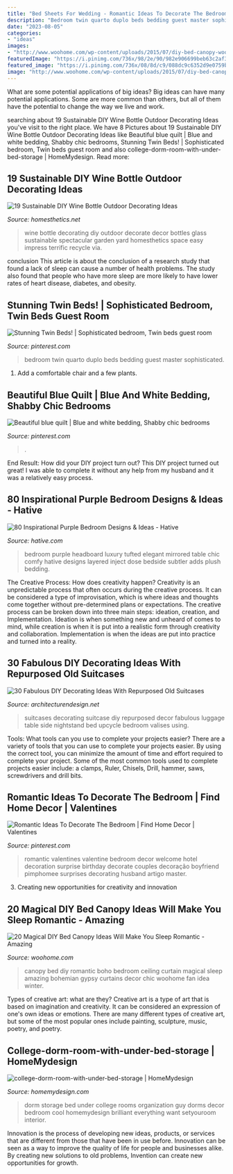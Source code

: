 ```yaml
---
title: "Bed Sheets For Wedding - Romantic Ideas To Decorate The Bedroom"
description: "Bedroom twin quarto duplo beds bedding guest master sophisticated"
date: "2023-08-05"
categories:
- "ideas"
images:
- "http://www.woohome.com/wp-content/uploads/2015/07/diy-bed-canopy-woohome-7.jpg"
featuredImage: "https://i.pinimg.com/736x/98/2e/90/982e906699beb63c2af3b48541fa5174.jpg"
featured_image: "https://i.pinimg.com/736x/08/8d/c9/088dc9c6352d9e0759b4745eb8dbee24.jpg"
image: "http://www.woohome.com/wp-content/uploads/2015/07/diy-bed-canopy-woohome-7.jpg"
---
```



What are some potential applications of big ideas?
Big ideas can have many potential applications. Some are more common than others, but all of them have the potential to change the way we live and work.

	

		
searching about 19 Sustainable DIY Wine Bottle Outdoor Decorating Ideas you've visit to the right place. We have 8 Pictures about 19 Sustainable DIY Wine Bottle Outdoor Decorating Ideas like Beautiful blue quilt | Blue and white bedding, Shabby chic bedrooms, Stunning Twin Beds! | Sophisticated bedroom, Twin beds guest room and also college-dorm-room-with-under-bed-storage | HomeMydesign. Read more:
		
    
## 19 Sustainable DIY Wine Bottle Outdoor Decorating Ideas

<img loading=lazy src="http://cdn.homesthetics.net/wp-content/uploads/2015/03/19-Spectacular-Sustainable-DIY-Wine-Bottle-Outdoor-Decorating-Ideas-homesthetics-decor-17.jpg" onerror="this.onerror=null;this.src='https://tse3.mm.bing.net/th?id=OIP.6utyXvYFUzkX0GQdkL7L5gHaLI&amp;pid=15.1';" alt="19 Sustainable DIY Wine Bottle Outdoor Decorating Ideas">

_Source: homesthetics.net_

>wine bottle decorating diy outdoor decorate decor bottles glass sustainable spectacular garden yard homesthetics space easy impress terrific recycle via. 

	

conclusion
This article is about the conclusion of a research study that found a lack of sleep can cause a number of health problems. The study also found that people who have more sleep are more likely to have lower rates of heart disease, diabetes, and obesity.

    
## Stunning Twin Beds! | Sophisticated Bedroom, Twin Beds Guest Room

<img loading=lazy src="https://i.pinimg.com/736x/98/2e/90/982e906699beb63c2af3b48541fa5174.jpg" onerror="this.onerror=null;this.src='https://tse2.mm.bing.net/th?id=OIP.zcG3X7tnDe3s6M3DhKClbQHaLG&amp;pid=15.1';" alt="Stunning Twin Beds! | Sophisticated bedroom, Twin beds guest room">

_Source: pinterest.com_

>bedroom twin quarto duplo beds bedding guest master sophisticated. 

	

1. Add a comfortable chair and a few plants. 

    
## Beautiful Blue Quilt | Blue And White Bedding, Shabby Chic Bedrooms

<img loading=lazy src="https://i.pinimg.com/736x/d1/c7/3d/d1c73ddfb8c6b725f4d3ed8c13e3be82--comforters.jpg" onerror="this.onerror=null;this.src='https://tse2.mm.bing.net/th?id=OIP.CyJ_lpg8FJYBe6UFGg6n-AHaNJ&amp;pid=15.1';" alt="Beautiful blue quilt | Blue and white bedding, Shabby chic bedrooms">

_Source: pinterest.com_

>. 

	

End Result: How did your DIY project turn out?
This DIY project turned out great! I was able to complete it without any help from my husband and it was a relatively easy process.

    
## 80 Inspirational Purple Bedroom Designs &amp; Ideas - Hative

<img loading=lazy src="https://hative.com/wp-content/uploads/2015/05/purple-bedroom-ideas/30-purple-bedroom-ideas.jpg" onerror="this.onerror=null;this.src='https://tse2.mm.bing.net/th?id=OIP.VvUcoyRzQnvLJmfkBC1__gHaKr&amp;pid=15.1';" alt="80 Inspirational Purple Bedroom Designs &amp; Ideas - Hative">

_Source: hative.com_

>bedroom purple headboard luxury tufted elegant mirrored table chic comfy hative designs layered inject dose bedside subtler adds plush bedding. 

	

The Creative Process: How does creativity happen?
Creativity is an unpredictable process that often occurs during the creative process. It can be considered a type of improvisation, which is where ideas and thoughts come together without pre-determined plans or expectations. The creative process can be broken down into three main steps: ideation, creation, and Implementation. Ideation is when something new and unheard of comes to mind, while creation is when it is put into a realistic form through creativity and collaboration. Implementation is when the ideas are put into practice and turned into a reality.

    
## 30 Fabulous DIY Decorating Ideas With Repurposed Old Suitcases

<img loading=lazy src="http://cdn.architecturendesign.net/wp-content/uploads/2015/07/AD-Old-Suitcases-Decor-12.jpg" onerror="this.onerror=null;this.src='https://tse2.mm.bing.net/th?id=OIP.05D9VPQ5ejj-6pIJfwnttwHaLJ&amp;pid=15.1';" alt="30 Fabulous DIY Decorating Ideas With Repurposed Old Suitcases">

_Source: architecturendesign.net_

>suitcases decorating suitcase diy repurposed decor fabulous luggage table side nightstand bed upcycle bedroom valises using. 

	

Tools: What tools can you use to complete your projects easier?
There are a variety of tools that you can use to complete your projects easier. By using the correct tool, you can minimize the amount of time and effort required to complete your project. Some of the most common tools used to complete projects easier include: a clamps, Ruler, Chisels, Drill, hammer, saws, screwdrivers and drill bits.

    
## Romantic Ideas To Decorate The Bedroom | Find Home Decor | Valentines

<img loading=lazy src="https://i.pinimg.com/736x/08/8d/c9/088dc9c6352d9e0759b4745eb8dbee24.jpg" onerror="this.onerror=null;this.src='https://tse2.mm.bing.net/th?id=OIP.7pikhlSDqxQjS94yhF_AFwHaFI&amp;pid=15.1';" alt="Romantic Ideas To Decorate The Bedroom | Find Home Decor | Valentines">

_Source: pinterest.com_

>romantic valentines valentine bedroom decor welcome hotel decoration surprise birthday decorate couples decoração boyfriend pimphomee surprises decorating husband artigo master. 

	

3. Creating new opportunities for creativity and innovation 

    
## 20 Magical DIY Bed Canopy Ideas Will Make You Sleep Romantic - Amazing

<img loading=lazy src="http://www.woohome.com/wp-content/uploads/2015/07/diy-bed-canopy-woohome-7.jpg" onerror="this.onerror=null;this.src='https://tse1.mm.bing.net/th?id=OIP.LZTqIm2eGwprtgqTZqKl4QHaLH&amp;pid=15.1';" alt="20 Magical DIY Bed Canopy Ideas Will Make You Sleep Romantic - Amazing">

_Source: woohome.com_

>canopy bed diy romantic boho bedroom ceiling curtain magical sleep amazing bohemian gypsy curtains decor chic woohome fan idea winter. 

	

Types of creative art: what are they?
Creative art is a type of art that is based on imagination and creativity. It can be considered an expression of one's own ideas or emotions. There are many different types of creative art, but some of the most popular ones include painting, sculpture, music, poetry, and poetry.

    
## College-dorm-room-with-under-bed-storage | HomeMydesign

<img loading=lazy src="https://homemydesign.com/wp-content/uploads/2018/02/college-dorm-room-with-under-bed-storage.jpg" onerror="this.onerror=null;this.src='https://tse1.mm.bing.net/th?id=OIP.RPDwmt3RNCHjCWy9tMs_JQHaL7&amp;pid=15.1';" alt="college-dorm-room-with-under-bed-storage | HomeMydesign">

_Source: homemydesign.com_

>dorm storage bed under college rooms organization guy dorms decor bedroom cool homemydesign brilliant everything want setyouroom interior. 

	

Innovation is the process of developing new ideas, products, or services that are different from those that have been in use before. Innovation can be seen as a way to improve the quality of life for people and businesses alike. By creating new solutions to old problems, Invention can create new opportunities for growth.

